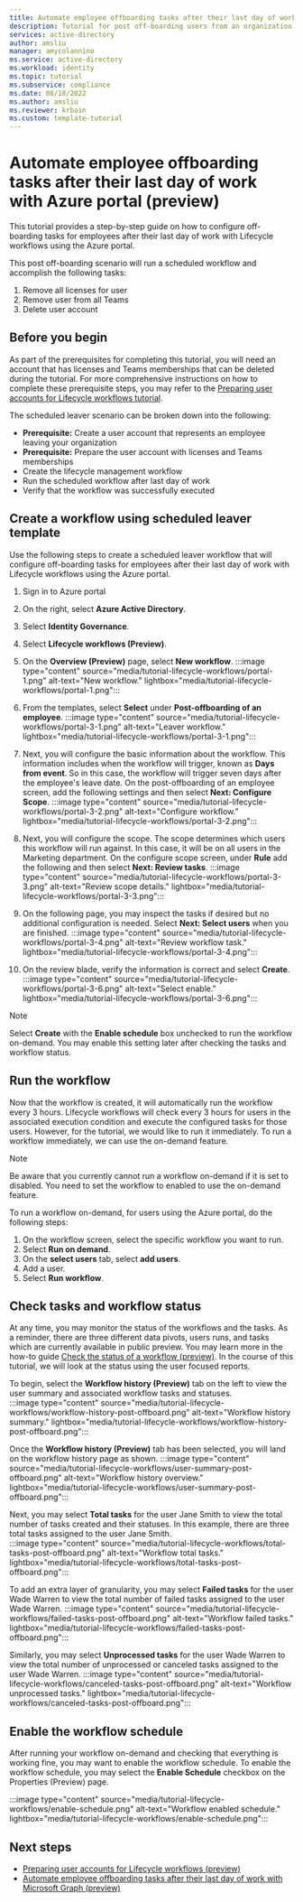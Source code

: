 ```yaml
---
title: Automate employee offboarding tasks after their last day of work with Azure portal (preview)
description: Tutorial for post off-boarding users from an organization using Lifecycle workflows with Azure portal (preview).
services: active-directory
author: amsliu
manager: amycolannino
ms.service: active-directory
ms.workload: identity
ms.topic: tutorial
ms.subservice: compliance
ms.date: 08/18/2022
ms.author: amsliu
ms.reviewer: krbain
ms.custom: template-tutorial
---
```

# Automate employee offboarding tasks after their last day of work with Azure portal (preview)

This tutorial provides a step-by-step guide on how to configure off-boarding tasks for employees after their last day of work with Lifecycle workflows using the Azure portal.

This post off-boarding scenario will run a scheduled workflow and accomplish the following tasks:
 
1. Remove all licenses for user
2. Remove user from all Teams
3. Delete user account

##  Before you begin

As part of the prerequisites for completing this tutorial, you will need an account that has licenses and Teams memberships that can be deleted during the tutorial. For more comprehensive instructions on how to complete these prerequisite steps, you may refer to  the [Preparing user accounts for Lifecycle workflows tutorial](tutorial-prepare-azuread-user-accounts.md).

The scheduled leaver scenario can be broken down into the following:
-	**Prerequisite:** Create a user account that represents an employee leaving your organization
-	**Prerequisite:** Prepare the user account with licenses and Teams memberships
- Create the lifecycle management workflow
-	Run the scheduled workflow after last day of work
-	Verify that the workflow was successfully executed

## Create a workflow using scheduled leaver template
Use the following steps to create a scheduled leaver workflow that will configure off-boarding tasks for employees after their last day of work with Lifecycle workflows using the Azure portal.

 1.  Sign in to Azure portal
 2.  On the right, select **Azure Active Directory**.
 3.  Select **Identity Governance**.
 4.  Select **Lifecycle workflows (Preview)**.
 5.  On the **Overview (Preview)** page, select **New workflow**. 
    :::image type="content" source="media/tutorial-lifecycle-workflows/portal-1.png" alt-text="New workflow." lightbox="media/tutorial-lifecycle-workflows/portal-1.png":::

 6. From the templates, select **Select** under **Post-offboarding of an employee**.
   :::image type="content" source="media/tutorial-lifecycle-workflows/portal-3-1.png" alt-text="Leaver workflow." lightbox="media/tutorial-lifecycle-workflows/portal-3-1.png":::

 7. Next, you will configure the basic information about the workflow.  This information includes when the workflow will trigger, known as **Days from event**.  So in this case, the workflow will trigger seven days after the employee's leave date.  On the post-offboarding of an employee screen, add the following settings and then select **Next: Configure Scope**. 
   :::image type="content" source="media/tutorial-lifecycle-workflows/portal-3-2.png" alt-text="Configure workflow." lightbox="media/tutorial-lifecycle-workflows/portal-3-2.png":::
 
 8. Next, you will configure the scope. The scope determines which users this workflow will run against.  In this case, it will be on all users in the Marketing department.  On the configure scope screen, under **Rule** add the following and then select **Next: Review tasks**.
   :::image type="content" source="media/tutorial-lifecycle-workflows/portal-3-3.png" alt-text="Review scope details." lightbox="media/tutorial-lifecycle-workflows/portal-3-3.png":::

 9. On the following page, you may inspect the tasks if desired but no additional configuration is needed. Select **Next: Select users** when you are finished.
   :::image type="content" source="media/tutorial-lifecycle-workflows/portal-3-4.png" alt-text="Review workflow task." lightbox="media/tutorial-lifecycle-workflows/portal-3-4.png":::

10. On the review blade, verify the information is correct and select **Create**.
   :::image type="content" source="media/tutorial-lifecycle-workflows/portal-3-6.png" alt-text="Select enable." lightbox="media/tutorial-lifecycle-workflows/portal-3-6.png":::

>[!NOTE]
> Select **Create** with the **Enable schedule** box unchecked to run the workflow on-demand. You may enable this setting later after checking the tasks and workflow status. 

## Run the workflow 
Now that the workflow is created, it will automatically run the workflow every 3 hours. Lifecycle workflows will check every 3 hours for users in the associated execution condition and execute the configured tasks for those users.  However, for the tutorial, we would like to run it immediately. To run a workflow immediately, we can use the on-demand feature.

>[!NOTE]
>Be aware that you currently cannot run a workflow on-demand if it is set to disabled.  You need to set the workflow to enabled to use the on-demand feature.

To run a workflow on-demand, for users using the Azure portal, do the following steps:

 1. On the workflow screen, select the specific workflow you want to run.
 2. Select **Run on demand**.
 3. On the **select users** tab, select **add users**.
 4. Add a user.
 5. Select **Run workflow**.

 
## Check tasks and workflow status

At any time, you may monitor the status of the workflows and the tasks. As a reminder, there are three different data pivots, users runs, and tasks which are currently available in public preview. You may learn more in the how-to guide [Check the status of a workflow (preview)](check-status-workflow.md). In the course of this tutorial, we will look at the status using the user focused reports.

 To begin, select the **Workflow history (Preview)** tab on the left to view the user summary and associated workflow tasks and statuses.  
 :::image type="content" source="media/tutorial-lifecycle-workflows/workflow-history-post-offboard.png" alt-text="Workflow history summary." lightbox="media/tutorial-lifecycle-workflows/workflow-history-post-offboard.png":::

Once the **Workflow history (Preview)** tab has been selected, you will land on the workflow history page as shown.
 :::image type="content" source="media/tutorial-lifecycle-workflows/user-summary-post-offboard.png" alt-text="Workflow history overview." lightbox="media/tutorial-lifecycle-workflows/user-summary-post-offboard.png":::

Next, you may select **Total tasks** for the user Jane Smith to view the total number of tasks created and their statuses. In this example, there are three total tasks assigned to the user Jane Smith.  
 :::image type="content" source="media/tutorial-lifecycle-workflows/total-tasks-post-offboard.png" alt-text="Workflow total tasks." lightbox="media/tutorial-lifecycle-workflows/total-tasks-post-offboard.png":::

To add an extra layer of granularity, you may select **Failed tasks** for the user Wade Warren to view the total number of failed tasks assigned to the user Wade Warren.
 :::image type="content" source="media/tutorial-lifecycle-workflows/failed-tasks-post-offboard.png" alt-text="Workflow failed tasks." lightbox="media/tutorial-lifecycle-workflows/failed-tasks-post-offboard.png":::

Similarly, you may select **Unprocessed tasks** for the user Wade Warren to view the total number of unprocessed or canceled tasks assigned to the user Wade Warren.
 :::image type="content" source="media/tutorial-lifecycle-workflows/canceled-tasks-post-offboard.png" alt-text="Workflow unprocessed tasks." lightbox="media/tutorial-lifecycle-workflows/canceled-tasks-post-offboard.png":::

## Enable the workflow schedule

After running your workflow on-demand and checking that everything is working fine, you may want to enable the workflow schedule. To enable the workflow schedule, you may select the **Enable Schedule** checkbox on the Properties (Preview) page.

:::image type="content" source="media/tutorial-lifecycle-workflows/enable-schedule.png" alt-text="Workflow enabled schedule." lightbox="media/tutorial-lifecycle-workflows/enable-schedule.png":::

## Next steps
- [Preparing user accounts for Lifecycle workflows (preview)](tutorial-prepare-azuread-user-accounts.md)
- [Automate employee offboarding tasks after their last day of work with Microsoft Graph (preview)](tutorial-scheduled-leaver-graph.md)







